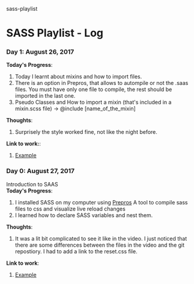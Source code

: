 sass-playlist

# SASS Playlist - Log

### Day 1: August 26, 2017    

**Today's Progress**:   
1. Today I learnt about mixins and how to import files.  
2. There is an option in Prepros, that allows to autompile or not the .saas files. You must have only one file to compile, the rest should be imported in the last one.  
3. Pseudo Classes and How to import a mixin (that's included in a mixin.scss file) -> @include [name_of_the_mixin]  

**Thoughts**:     
1. Surprisely the style worked fine, not like the night before.    

**Link to work:**:     
1. [Example](https://link)
### Day 0: August 27, 2017  
Introduction to SAAS  
**Today's Progress**:   
1. I installed SASS on my computer using [Prepros](https://prepros.io/downloads) A tool to compile sass files to css and visualize live reload changes  
2. I learned how to declare SASS variables and nest them.  

**Thoughts**:    
1. It was a lit bit complicated to see it like in the video. I just noticed that there are some differences between the files in the video and the git repostiory. I had to add a link to the reset.css file.  

**Link to work**:     
1. [Example](https://link)
